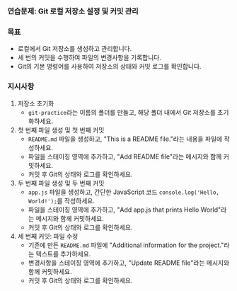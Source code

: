 ### 연습문제: Git 로컬 저장소 설정 및 커밋 관리

### 목표

- 로컬에서 Git 저장소를 생성하고 관리합니다.
- 세 번의 커밋을 수행하여 파일의 변경사항을 기록합니다.
- Git의 기본 명령어를 사용하여 저장소의 상태와 커밋 로그를 확인합니다.

### 지시사항

1. 저장소 초기화
    - `git-practice`라는 이름의 폴더를 만들고, 해당 폴더 내에서 Git 저장소를 초기화하세요.
2. 첫 번째 파일 생성 및 첫 번째 커밋
    - `README.md` 파일을 생성하고, "This is a README file."라는 내용을 파일에 작성하세요.
    - 파일을 스테이징 영역에 추가하고, "Add README file"라는 메시지와 함께 커밋하세요.
    - 커밋 후 Git의 상태와 로그를 확인하세요.
3. 두 번째 파일 생성 및 두 번째 커밋
    - `app.js` 파일을 생성하고, 간단한 JavaScript 코드 `console.log('Hello, World!');`를 작성하세요.
    - 파일을 스테이징 영역에 추가하고, "Add app.js that prints Hello World"라는 메시지와 함께 커밋하세요.
    - 커밋 후 Git의 상태와 로그를 확인하세요.
4. 세 번째 커밋: 파일 수정
    - 기존에 만든 `README.md` 파일에 "Additional information for the project."라는 텍스트를 추가하세요.
    - 변경사항을 스테이징 영역에 추가하고, "Update README file"라는 메시지와 함께 커밋하세요.
    - 커밋 후 Git의 상태와 로그를 확인하세요.
    